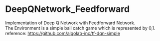 # DeepQNetwork_Feedforward

Implementation of Deep Q Network with Feedforward Network.  
The Environment is a simple ball catch game which is represented by 0,1.  
reference: https://github.com/algolab-inc/tf-dqn-simple
